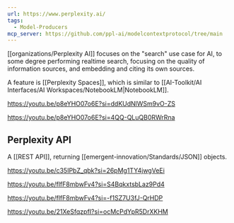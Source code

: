 ```yaml
---
url: https://www.perplexity.ai/
tags:
  - Model-Producers
mcp_server: https://github.com/ppl-ai/modelcontextprotocol/tree/main
---
```


[[organizations/Perplexity AI]] focuses on the "search" use case for AI, to some degree performing realtime search, focusing on the quality of information sources, and embedding and citing its own sources.  

A feature is [[Perplexity Spaces]], which is similar to [[AI-Toolkit/AI Interfaces/AI Workspaces/NotebookLM|NotebookLM]].

https://youtu.be/p8eYHO07o6E?si=ddKUdNlWSm9vO-ZS

https://youtu.be/p8eYHO07o6E?si=4QQ-QLuQB0RWrRna
## Perplexity API

A [[REST API]], returning [[emergent-innovation/Standards/JSON]] objects.

https://youtu.be/c35IPbZ_qbk?si=26pMg1TY4jwgVeEi

https://youtu.be/flfF8mbwFv4?si=S4BqkxtsbLaz9Pd4

https://youtu.be/flfF8mbwFv4?si=-f1SZ7U3fJ-QrHDP

https://youtu.be/21XeSfqzpfI?si=ocMcPdYpR5DrXKHM